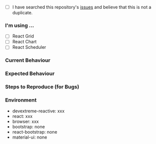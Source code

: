 <!--
    If you have any questions regarding your scenario or components behavior, please provide a detailed explanation.
    If you own an active DevExtreme license, feel free to contact us in the Support Center (https://www.devexpress.com/ask) to receive an answer shortly.
-->

<!--
    Checked checkbox should look like this: [x]
-->
- [ ] I have searched this repository's [issues](https://github.com/devexpress/devextreme-reactive/issues) and believe that this is not a duplicate.

### I'm using ...
<!--
    Checked checkbox should look like this: [x]
-->
- [ ] React Grid
- [ ] React Chart
- [ ] React Scheduler

### Current Behaviour



### Expected Behaviour



### Steps to Reproduce (for Bugs)
<!--
    Provide detailed steps to reproduce the bug. If possible, create a demo illustrating the problem.
-->



### Environment
<!---
    Include as many relevant details about the environment with which you experienced the bug. Leave "none" if you don't have the package in your package.json file.
-->

- devextreme-reactive: xxx
- react: xxx
- browser: xxx
- bootstrap: none
- react-bootstrap: none
- material-ui: none
